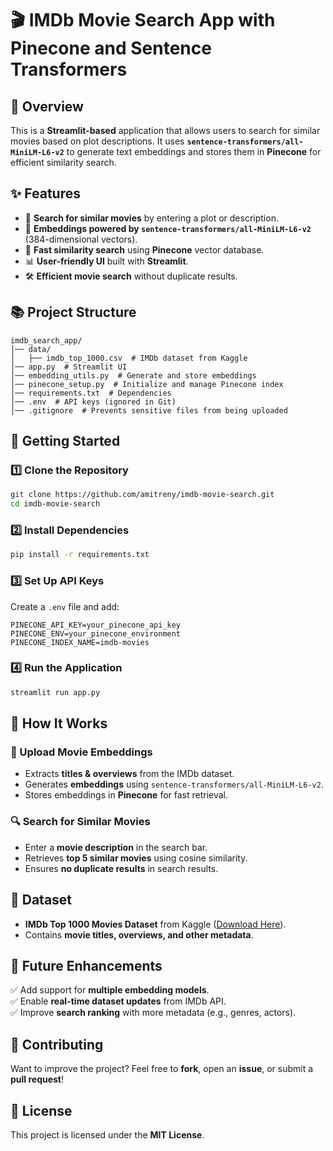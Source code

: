 # 🎬 IMDb Movie Search App with Pinecone and Sentence Transformers

## 🚀 Overview
This is a **Streamlit-based** application that allows users to search for similar movies based on plot descriptions. It uses **`sentence-transformers/all-MiniLM-L6-v2`** to generate text embeddings and stores them in **Pinecone** for efficient similarity search.

## ✨ Features
- 🎥 **Search for similar movies** by entering a plot or description.
- 🔎 **Embeddings powered by `sentence-transformers/all-MiniLM-L6-v2`** (384-dimensional vectors).
- 🚀 **Fast similarity search** using **Pinecone** vector database.
- 📊 **User-friendly UI** built with **Streamlit**.
- 🛠️ **Efficient movie search** without duplicate results.

## 📚 Project Structure
```
imdb_search_app/
│── data/
│   ├── imdb_top_1000.csv  # IMDb dataset from Kaggle
│── app.py  # Streamlit UI
│── embedding_utils.py  # Generate and store embeddings
│── pinecone_setup.py  # Initialize and manage Pinecone index
│── requirements.txt  # Dependencies
│── .env  # API keys (ignored in Git)
│── .gitignore  # Prevents sensitive files from being uploaded
```

## 💪 Getting Started

### 1️⃣ Clone the Repository
```bash
git clone https://github.com/amitreny/imdb-movie-search.git
cd imdb-movie-search
```

### 2️⃣ Install Dependencies
```bash
pip install -r requirements.txt
```

### 3️⃣ Set Up API Keys
Create a `.env` file and add:
```env
PINECONE_API_KEY=your_pinecone_api_key
PINECONE_ENV=your_pinecone_environment
PINECONE_INDEX_NAME=imdb-movies
```

### 4️⃣ Run the Application
```bash
streamlit run app.py
```

## 🔢 How It Works
### 💾 Upload Movie Embeddings
- Extracts **titles & overviews** from the IMDb dataset.
- Generates **embeddings** using `sentence-transformers/all-MiniLM-L6-v2`.
- Stores embeddings in **Pinecone** for fast retrieval.

### 🔍 Search for Similar Movies
- Enter a **movie description** in the search bar.
- Retrieves **top 5 similar movies** using cosine similarity.
- Ensures **no duplicate results** in search results.

## 📜 Dataset
- **IMDb Top 1000 Movies Dataset** from Kaggle ([Download Here](https://www.kaggle.com/datasets/omarhanyy/imdb-top-1000)).
- Contains **movie titles, overviews, and other metadata**.

## 🌟 Future Enhancements
✅ Add support for **multiple embedding models**.  
✅ Enable **real-time dataset updates** from IMDb API.  
✅ Improve **search ranking** with more metadata (e.g., genres, actors).  

## 💪 Contributing
Want to improve the project? Feel free to **fork**, open an **issue**, or submit a **pull request**!

## 📄 License
This project is licensed under the **MIT License**.
